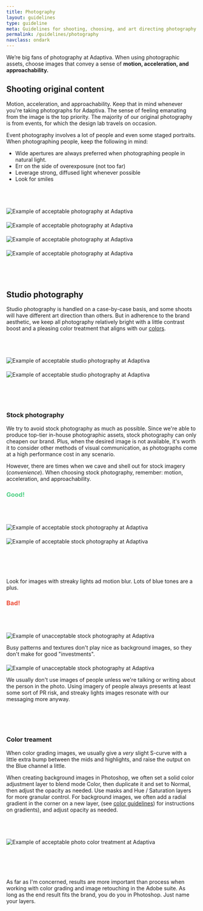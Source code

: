```yaml
---
title: Photography
layout: guidelines
type: guideline
meta: Guidelines for shooting, choosing, and art directing photography at Adaptiva
permalink: /guidelines/photography
navclass: ondark
---
```

We’re big fans of photography at Adaptiva. When using photographic assets, choose images that convey a sense of **motion, acceleration, and approachability.**

## Shooting original content
Motion, acceleration, and approachability. Keep that in mind whenever you're taking photographs for Adaptiva. The sense of feeling emanating from the image is the top priority. The majority of our original photography is from events, for which the design lab travels on occasion.

Event photography involves a lot of people and even some staged portraits. When photographing people, keep the following in mind:

- Wide apertures are always preferred when photographing people in natural light.
- Err on the side of overexposure (not too far)
- Leverage strong, diffused light whenever possible
- Look for smiles

<div class="j-col j-col-12 wrap" style="overflow: hidden; margin: 68px 0;">
<div class="j-col j-col-6" style="margin-bottom: 20px;">
<img style="display: block;" src="{{site.baseurl}}/assets/img/guidelines/original-photography-1.jpg" alt="Example of acceptable photography at Adaptiva" />
</div>
<div class="j-col j-col-6" style="margin-bottom: 20px;">
<img style="display: block;" src="{{site.baseurl}}/assets/img/guidelines/original-photography-2.jpg" alt="Example of acceptable photography at Adaptiva" />
</div>
<div class="j-col j-col-6" style="margin-bottom: 20px;">
<img style="display: block;" src="{{site.baseurl}}/assets/img/guidelines/original-photography-3.jpg" alt="Example of acceptable photography at Adaptiva" />
</div>
<div class="j-col j-col-6" style="margin-bottom: 20px;">
<img style="display: block;" src="{{site.baseurl}}/assets/img/guidelines/original-photography-4.jpg" alt="Example of acceptable photography at Adaptiva" />
</div>
</div>

## Studio photography
Studio photography is handled on a case-by-case basis, and some shoots will have different art direction than others. But in adherence to the brand aesthetic, we keep all photography relatively bright with a little contrast boost and a pleasing color treatment that aligns with our [colors]({{site.baseurl}}/guidelines/color).

<div class="j-col j-col-12 wrap" style="overflow: hidden; margin: 68px 0;">
<div class="j-col j-col-6" style="margin-bottom: 20px;">
<img style="display: block;" src="{{site.baseurl}}/assets/img/guidelines/studio-photography-1.jpg" alt="Example of acceptable studio photography at Adaptiva" />
</div>
<div class="j-col j-col-6" style="margin-bottom: 20px;">
<img style="display: block;" src="{{site.baseurl}}/assets/img/guidelines/studio-photography-2.jpg" alt="Example of acceptable studio photography at Adaptiva" />
</div>
</div>

### Stock photography
We try to avoid stock photography as much as possible. Since we're able to produce top-tier in-house photographic assets, stock photography can only cheapen our brand. Plus, when the desired image is not available, it's worth it to consider other methods of visual communication, as photographs come at a high performance cost in any scenario.

However, there are times when we cave and shell out for stock imagery (_convenience_). When choosing stock photography, remember: motion, acceleration, and approachability.

<h3 style="color: #4dcf83;">Good!</h3>
<div class="j-col j-col-12 wrap" style="overflow: hidden; margin: 68px 0;">
<div class="j-col j-col-6" style="margin-bottom: 20px;">
<img style="display: block;" src="{{site.baseurl}}/assets/img/guidelines/stock-photography-1.jpg" alt="Example of acceptable stock photography at Adaptiva" />
</div>
<div class="j-col j-col-6" style="margin-bottom: 20px;">
<img style="display: block;" src="{{site.baseurl}}/assets/img/guidelines/stock-photography-2.jpg" alt="Example of acceptable stock photography at Adaptiva" />
</div>
</div>
Look for images with streaky lights ad motion blur. Lots of blue tones are a plus.

<h3 style="color: #ed4e39;">Bad!</h3>
<div class="j-col j-col-12 wrap" style="overflow: hidden; margin: 68px 0;">
<div class="j-col j-col-6" style="margin-bottom: 20px;">
<img style="display: block;" src="{{site.baseurl}}/assets/img/guidelines/stock-photography-3.jpg" alt="Example of unacceptable stock photography at Adaptiva" />
<p>Busy patterns and textures don't play nice as background images, so they don't make for good "investments".</p>
</div>
<div class="j-col j-col-6" style="margin-bottom: 20px;">
<img style="display: block;" src="{{site.baseurl}}/assets/img/guidelines/stock-photography-4.jpg" alt="Example of unacceptable stock photography at Adaptiva" />
<p>We usually don't use images of people unless we're talking or writing about the person in the photo. Using imagery of people always presents at least some sort of PR risk, and streaky lights images resonate with our messaging more anyway.</p>
</div>
</div>

### Color treament
When color grading images, we usually give a _very_ slight S-curve with a little extra bump between the mids and highlights, and raise the output on the Blue channel a little.

When creating background images in Photoshop, we often set a solid color adjustment layer to blend mode Color, then duplicate it and set to Normal, then adjust the opacity as needed. Use masks and Hue / Saturation layers for more granular control. For background images, we often add a radial gradient in the corner on a new layer, (see [color guidelines]({{site.baseurl}}/guidelines/color)) for instructions on gradients), and adjust opacity as needed.

<div class="j-col j-col-12 wrap" style="overflow: hidden; margin: 68px 0;">
<div class="j-col j-col-6" style="margin-bottom: 20px;">
<img style="display: block;" src="{{site.baseurl}}/assets/img/guidelines/color-treatment-1.jpg" alt="Example of acceptable photo color treatment at Adaptiva" />
</div>
</div>

As far as I'm concerned, results are more important than process when working with color grading and image retouching in the Adobe suite. As long as the end result fits the brand, you do you in Photoshop. Just name your layers.
